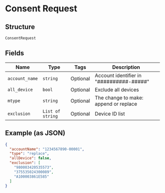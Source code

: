 
# Consent Request

## Structure

`ConsentRequest`

## Fields

| Name | Type | Tags | Description |
|  --- | --- | --- | --- |
| `account_name` | `string` | Optional | Account identifier in "##########-#####" |
| `all_device` | `bool` | Optional | Exclude all devices |
| `mtype` | `string` | Optional | The change to make: append or replace |
| `exclusion` | `List of string` | Optional | Device ID list |

## Example (as JSON)

```json
{
  "accountName": "1234567890-00001",
  "type": "replace",
  "allDevice": false,
  "exclusion": [
    "980003420535573",
    "375535024300089",
    "A100003861E585"
  ]
}
```

